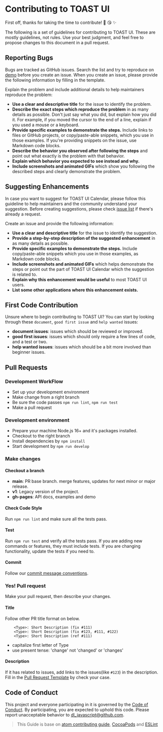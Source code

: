 # Contributing to TOAST UI

First off, thanks for taking the time to contribute! 🎉 😘 ✨

The following is a set of guidelines for contributing to TOAST UI. These are mostly guidelines, not rules. Use your best judgment, and feel free to propose changes to this document in a pull request.

## Reporting Bugs

Bugs are tracked as GitHub issues. Search the list and try to reproduce on [demo](https://nhn.github.io/tui.calendar/latest/tutorial-example00-basic) before you create an issue. When you create an issue, please provide the following information by filling in the template.

Explain the problem and include additional details to help maintainers reproduce the problem:

* **Use a clear and descriptive title** for the issue to identify the problem.
* **Describe the exact steps which reproduce the problem** in as many details as possible. Don't just say what you did, but explain how you did it. For example, if you moved the cursor to the end of a line, explain if you used a mouse or a keyboard.
* **Provide specific examples to demonstrate the steps.** Include links to files or GitHub projects, or copy/paste-able snippets, which you use in those examples. If you're providing snippets on the issue, use Markdown code blocks.
* **Describe the behavior you observed after following the steps** and point out what exactly is the problem with that behavior.
* **Explain which behavior you expected to see instead and why.**
* **Include screenshots and animated GIFs** which show you following the described steps and clearly demonstrate the problem.

## Suggesting Enhancements

In case you want to suggest for TOAST UI Calendar, please follow this guideline to help maintainers and the community understand your suggestion.
Before creating suggestions, please check [issue list](https://github.com/nhn/tui.calendar/labels/Type:%20Enhancement) if there's already a request.

Create an issue and provide the following information:

* **Use a clear and descriptive title** for the issue to identify the suggestion.
* **Provide a step-by-step description of the suggested enhancement** in as many details as possible.
* **Provide specific examples to demonstrate the steps.** Include copy/paste-able snippets which you use in those examples, as Markdown code blocks.
* **Include screenshots and animated GIFs** which helps demonstrate the steps or point out the part of TOAST UI Calendar which the suggestion is related to.
* **Explain why this enhancement would be useful** to most TOAST UI users.
* **List some other applications where this enhancement exists.**

## First Code Contribution

Unsure where to begin contributing to TOAST UI? You can start by looking through these `document`, `good first issue` and `help wanted` issues:

* **document issues**: issues which should be reviewed or improved.
* **good first issues**: issues which should only require a few lines of code, and a test or two.
* **help wanted issues**: issues which should be a bit more involved than beginner issues.

## Pull Requests

### Development WorkFlow

- Set up your development environment
- Make change from a right branch
- Be sure the code passes `npm run lint`, `npm run test`
- Make a pull request

### Development environment

- Prepare your machine Node.js 16+ and it's packages installed.
- Checkout to the right branch
- Install dependencies by `npm install`
- Start development by `npm run develop`

### Make changes

#### Checkout a branch

- **main**: PR base branch. merge features, updates for next minor or major release.
- **v1**: Legacy version of the project.
- **gh-pages**: API docs, examples and demo

#### Check Code Style

Run `npm run lint` and make sure all the tests pass.  

#### Test

Run `npm run test` and verify all the tests pass.
If you are adding new commands or features, they must include tests.
If you are changing functionality, update the tests if you need to.

#### Commit

Follow our [commit message conventions](./docs/COMMIT_MESSAGE_CONVENTION.md).

### Yes! Pull request

Make your pull request, then describe your changes.

#### Title

Follow other PR title format on below.

```
    <Type>: Short Description (fix #111)
    <Type>: Short Description (fix #123, #111, #122)
    <Type>: Short Description (ref #111)
```

* capitalize first letter of Type
* use present tense: 'change' not 'changed' or 'changes'

#### Description

If it has related to issues, add links to the issues(like `#123`) in the description.
Fill in the [Pull Request Template](./docs/PULL_REQUEST_TEMPLATE.md) by check your case.

## Code of Conduct

This project and everyone participating in it is governed by the [Code of Conduct](./CODE_OF_CONDUCT.md). By participating, you are expected to uphold this code. Please report unacceptable behavior to dl_javascript@github.com.

> This Guide is base on [atom contributing guide](https://github.com/atom/atom/blob/master/CONTRIBUTING.md), [CocoaPods](http://guides.cocoapods.org/contributing/contribute-to-cocoapods.html) and [ESLint](http://eslint.org/docs/developer-guide/contributing/pull-requests)

[demo]:https://nhn.github.io/tui.calendar/latest
